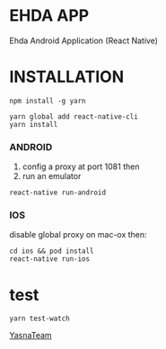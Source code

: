# EHDA APP
Ehda Android Application (React Native)


# INSTALLATION

```
npm install -g yarn

yarn global add react-native-cli
yarn install
```

### ANDROID

1) config a proxy at port 1081 then
2) run an emulator
```
react-native run-android
```

### IOS
disable global proxy on mac-ox then:
```
cd ios && pod install
react-native run-ios

```
# test

```
yarn test-watch

```
[YasnaTeam](https://yasna.team)
